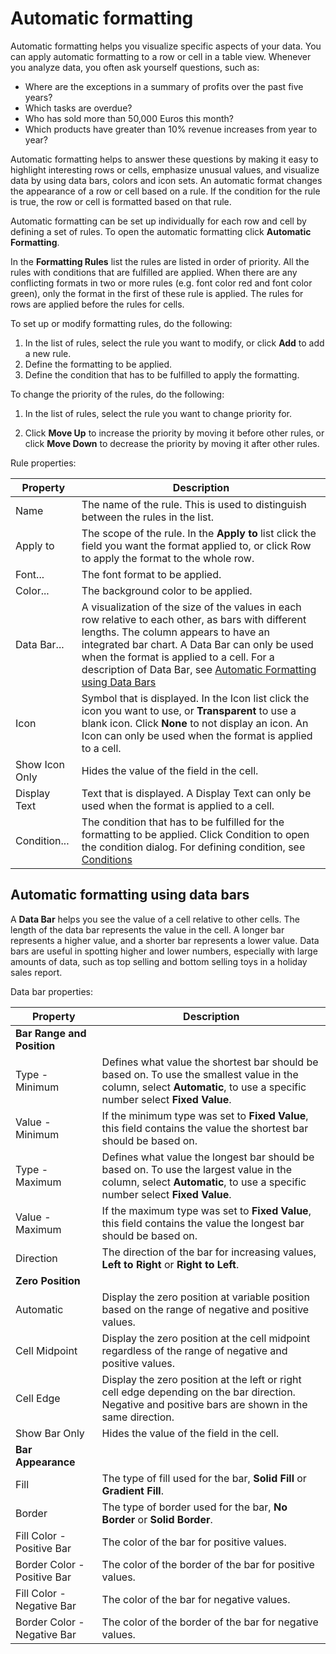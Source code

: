# Automatic formatting

Automatic formatting helps you visualize specific aspects of your data. You can apply automatic formatting to a row or cell in a table view. Whenever you analyze data, you often ask yourself questions, such as:

* Where are the exceptions in a summary of profits over the past five years?
* Which tasks are overdue?
* Who has sold more than 50,000 Euros this month?
* Which products have greater than 10% revenue increases from year to year?

Automatic formatting helps to answer these questions by making it easy to highlight interesting rows or cells, emphasize unusual values, and visualize data by using data bars, colors and icon sets. An automatic format changes the appearance of a row or cell based on a rule. If the condition for the rule is true, the row or cell is formatted based on that rule.

Automatic formatting can be set up individually for each row and cell by defining a set of rules. To open the automatic formatting click **Automatic Formatting**.  

In the **Formatting Rules** list the rules are listed in order of priority. All the rules with conditions that are fulfilled are applied. When there are any conflicting formats in two or more rules (e.g. font color red and font color green), only the format in the first of these rule is applied. The rules for rows are applied before the rules for cells.

To set up or modify formatting rules, do the following:

1. In the list of rules, select the rule you want to modify, or click **Add** to add a new rule.
2. Define the formatting to be applied.
3. Define the condition that has to be fulfilled to apply the formatting.

To change the priority of the rules, do the following:

1.  In the list of rules, select the rule you want to change priority for.

2.  Click **Move Up** to increase the priority by moving it before other rules, or click **Move Down** to decrease the priority by moving it after other rules.

Rule properties:

| Property       | Description |
| -------------- | ----------- |
| Name           | The name of the rule. This is used to distinguish between the rules in the list. |
| Apply to       | The scope of the rule. In the **Apply to** list click the field you want the format applied to, or click Row to apply the format to the whole row. |
| Font...        | The font format to be applied. |
| Color...       | The background color to be applied. |
| Data Bar...    | A visualization of the size of the values in each row relative to each other, as bars with different lengths. The column appears to have an integrated bar chart. A Data Bar can only be used when the format is applied to a cell. For a description of Data Bar, see [Automatic Formatting using Data Bars](automatic-formatting.md "Automatic Formatting using Data Bars") |
| Icon           | Symbol that is displayed. In the Icon list click the icon you want to use, or **Transparent** to use a blank icon. Click **None** to not display an icon. An Icon can only be used when the format is applied to a cell. |
| Show Icon Only | Hides the value of the field in the cell. |
| Display Text   | Text that is displayed. A Display Text can only be used when the format is applied to a cell. |
| Condition...   | The condition that has to be fulfilled for the formatting to be applied. Click Condition to open the condition dialog. For defining condition, see [Conditions](conditions.md "Conditions") |

## Automatic formatting using data bars

A **Data Bar** helps you see the value of a cell relative to other cells. The length of the data bar represents the value in the cell. A longer bar represents a higher value, and a shorter bar represents a lower value. Data bars are useful in spotting higher and lower numbers, especially with large amounts of data, such as top selling and bottom selling toys in a holiday sales report.</font>

Data bar properties:

| Property                    | Description |
| --------------------------- | ----------- |
| **Bar Range and Position**  | |
| Type - Minimum              | Defines what value the shortest bar should be based on. To use the smallest value in the column, select **Automatic**, to use a specific number select **Fixed Value**. |
| Value - Minimum             | If the minimum type was set to **Fixed Value**, this field contains the value the shortest bar should be based on. |
| Type - Maximum              | Defines what value the longest bar should be based on. To use the largest value in the column, select **Automatic**, to use a specific number select **Fixed Value**. |
| Value - Maximum             | If the maximum type was set to **Fixed Value**, this field contains the value the longest bar should be based on. |
| Direction                   | The direction of the bar for increasing values, **Left to Right** or **Right to Left**. |
| **Zero Position**           | |
| Automatic                   | Display the zero position at variable position based on the range of negative and positive values. |
| Cell Midpoint               | Display the zero position at the cell midpoint regardless of the range of negative and positive values. |
| Cell Edge                   | Display the zero position at the left or right cell edge depending on the bar direction. Negative and positive bars are shown in the same direction. |
| Show Bar Only               | Hides the value of the field in the cell. |
| **Bar Appearance**          | |
| Fill                        | The type of fill used for the bar, **Solid Fill** or **Gradient Fill**. |
| Border                      | The type of border used for the bar, **No Border** or **Solid Border**. |
| Fill Color - Positive Bar   | The color of the bar for positive values. |
| Border Color - Positive Bar | The color of the border of the bar for positive values. |
| Fill Color - Negative Bar   | The color of the bar for negative values. |
| Border Color - Negative Bar | The color of the border of the bar for negative values. |
